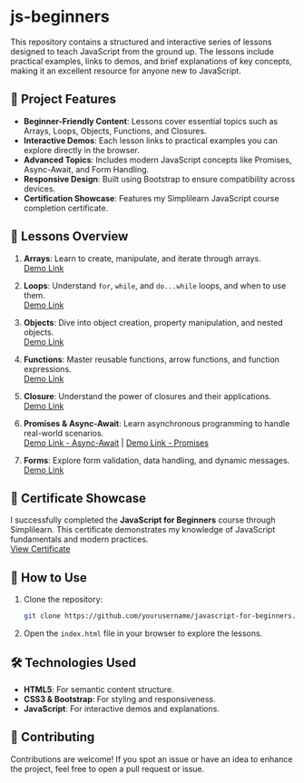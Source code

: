 # js-beginners

This repository contains a structured and interactive series of lessons designed to teach JavaScript from the ground up. The lessons include practical examples, links to demos, and brief explanations of key concepts, making it an excellent resource for anyone new to JavaScript.

## 🚀 Project Features
- **Beginner-Friendly Content**: Lessons cover essential topics such as Arrays, Loops, Objects, Functions, and Closures.
- **Interactive Demos**: Each lesson links to practical examples you can explore directly in the browser.
- **Advanced Topics**: Includes modern JavaScript concepts like Promises, Async-Await, and Form Handling.
- **Responsive Design**: Built using Bootstrap to ensure compatibility across devices.
- **Certification Showcase**: Features my Simplilearn JavaScript course completion certificate.

## 📝 Lessons Overview
1. **Arrays**: Learn to create, manipulate, and iterate through arrays.  
   [Demo Link](./Demo-Array/array.html)
   
2. **Loops**: Understand `for`, `while`, and `do...while` loops, and when to use them.  
   [Demo Link](./Demo-Loops/loops.html)
   
3. **Objects**: Dive into object creation, property manipulation, and nested objects.  
   [Demo Link](./Demo-Object/object.html)
   
4. **Functions**: Master reusable functions, arrow functions, and function expressions.  
   [Demo Link](./Demo-Functions/functions.html)
   
5. **Closure**: Understand the power of closures and their applications.  
   [Demo Link](./Demo-Closure/Closure.html)
   
6. **Promises & Async-Await**: Learn asynchronous programming to handle real-world scenarios.  
   [Demo Link - Async-Await](./Demo-Promises/Async-Await.html) | [Demo Link - Promises](./Demo-Promises/promises.html)
   
7. **Forms**: Explore form validation, data handling, and dynamic messages.  
   [Demo Link](./Demo-Form/form.html)

## 📜 Certificate Showcase
I successfully completed the **JavaScript for Beginners** course through Simplilearn. This certificate demonstrates my knowledge of JavaScript fundamentals and modern practices.  
[View Certificate](./images/certificate.jpg)

## 📂 How to Use
1. Clone the repository:  
   ```bash
   git clone https://github.com/yourusername/javascript-for-beginners.git
   ```
2. Open the `index.html` file in your browser to explore the lessons.

## 🛠️ Technologies Used
- **HTML5**: For semantic content structure.
- **CSS3 & Bootstrap**: For styling and responsiveness.
- **JavaScript**: For interactive demos and explanations.

## 🙌 Contributing
Contributions are welcome! If you spot an issue or have an idea to enhance the project, feel free to open a pull request or issue.

